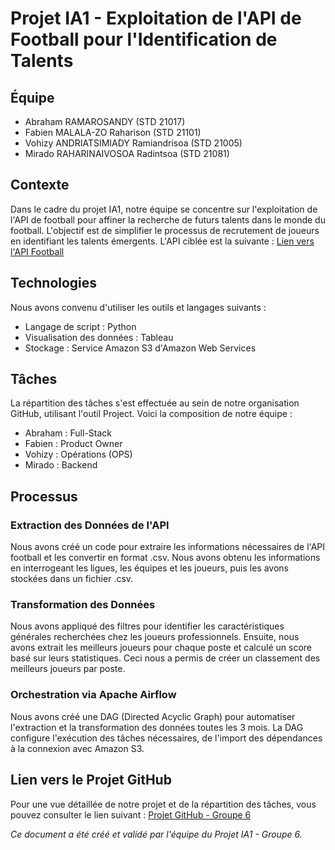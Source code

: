# Projet IA1 - Exploitation de l'API de Football pour l'Identification de Talents

## Équipe
- Abraham RAMAROSANDY (STD 21017)
- Fabien MALALA-ZO Raharison (STD 21101)
- Vohizy ANDRIATSIMIADY Ramiandrisoa (STD 21005)
- Mirado RAHARINAIVOSOA Radintsoa (STD 21081)

## Contexte
Dans le cadre du projet IA1, notre équipe se concentre sur l'exploitation de l'API de football pour affiner la recherche de futurs talents dans le monde du football. L'objectif est de simplifier le processus de recrutement de joueurs en identifiant les talents émergents. L'API ciblée est la suivante : [Lien vers l'API Football](https://apifootball.com/documentation/?gclid=CjwKCAjw8symBhAqEiwAaTA__FHopu1tvtKPyd9Kq2CkYNy4z1voKLIXDjwRvuOmvwmhqVebHnzE-RoC6ngQAvD_BwE)

## Technologies
Nous avons convenu d'utiliser les outils et langages suivants :
- Langage de script : Python
- Visualisation des données : Tableau
- Stockage : Service Amazon S3 d'Amazon Web Services

## Tâches
La répartition des tâches s'est effectuée au sein de notre organisation GitHub, utilisant l'outil Project. Voici la composition de notre équipe :
- Abraham : Full-Stack 
- Fabien : Product Owner
- Vohizy : Opérations (OPS)
- Mirado : Backend

## Processus

### Extraction des Données de l'API
Nous avons créé un code pour extraire les informations nécessaires de l'API football et les convertir en format .csv. Nous avons obtenu les informations en interrogeant les ligues, les équipes et les joueurs, puis les avons stockées dans un fichier .csv.

### Transformation des Données
Nous avons appliqué des filtres pour identifier les caractéristiques générales recherchées chez les joueurs professionnels. Ensuite, nous avons extrait les meilleurs joueurs pour chaque poste et calculé un score basé sur leurs statistiques. Ceci nous a permis de créer un classement des meilleurs joueurs par poste.

### Orchestration via Apache Airflow
Nous avons créé une DAG (Directed Acyclic Graph) pour automatiser l'extraction et la transformation des données toutes les 3 mois. La DAG configure l'exécution des tâches nécessaires, de l'import des dépendances à la connexion avec Amazon S3.

## Lien vers le Projet GitHub
Pour une vue détaillée de notre projet et de la répartition des tâches, vous pouvez consulter le lien suivant : [Projet GitHub - Groupe 6](https://github.com/orgs/G6-Data-Project/projects/1/views/1)

*Ce document a été créé et validé par l'équipe du Projet IA1 - Groupe 6.*
